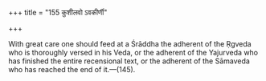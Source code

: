 +++
title = "155 कुशीलवो ऽवकीर्णी"

+++

With great care one should feed at a Śrāddha the adherent of the Ṛgveda who is thoroughly versed in his Veda, or the adherent of the Yajurveda who has finished the entire recensional text, or the adherent of the Sāmaveda who has reached the end of it.—(145).